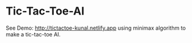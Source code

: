 # Tic-Tac-Toe-AI

See Demo: http://tictactoe-kunal.netlify.app
using minimax algorithm to make a tic-tac-toe AI.
